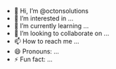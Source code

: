 - 👋 Hi, I’m @octonsolutions
- 👀 I’m interested in ...
- 🌱 I’m currently learning ...
- 💞️ I’m looking to collaborate on ...
- 📫 How to reach me ...
- 😄 Pronouns: ...
- ⚡ Fun fact: ...

<!---
octonsolutions/octonsolutions is a ✨ special ✨ repository because its `README.md` (this file) appears on your GitHub profile.
You can click the Preview link to take a look at your changes.
--->

